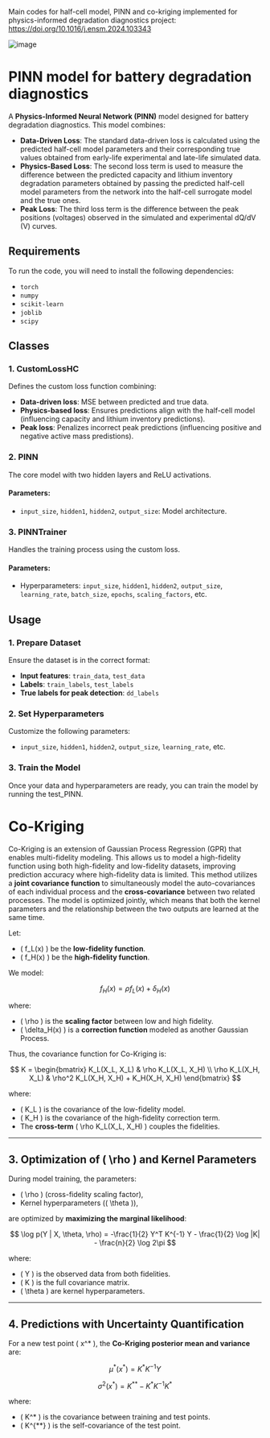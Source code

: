 Main codes for half-cell model, PINN and co-kriging implemented for physics-informed degradation diagnostics project: https://doi.org/10.1016/j.ensm.2024.103343


![image](https://github.com/user-attachments/assets/44d05150-5d04-43ea-9423-c6a1544b2db6)



# PINN model for battery degradation diagnostics

A **Physics-Informed Neural Network (PINN)** model designed for battery degradation diagnostics. This model combines:

- **Data-Driven Loss**: The standard data-driven loss is calculated using the predicted half-cell
model parameters and their corresponding true values obtained from early-life experimental and late-life simulated data. 
- **Physics-Based Loss**: The second loss term is used to measure the difference between the predicted capacity and lithium inventory degradation parameters obtained by passing the predicted half-cell model parameters from the network into the half-cell surrogate model and the true ones. 
- **Peak Loss**: The third loss term is the difference between the peak positions (voltages) observed in the simulated and experimental
dQ/dV (V) curves.

## Requirements

To run the code, you will need to install the following dependencies:

- `torch`
- `numpy`
- `scikit-learn`
- `joblib`
- `scipy`

## Classes

### 1. CustomLossHC
Defines the custom loss function combining:
- **Data-driven loss**: MSE between predicted and true data.
- **Physics-based loss**: Ensures predictions align with the half-cell model (influencing capacity and lithium inventory predictions).
- **Peak loss**: Penalizes incorrect peak predictions (influencing positive and negative active mass predistions).

### 2. PINN
The core model with two hidden layers and ReLU activations.

#### Parameters:
- `input_size`, `hidden1`, `hidden2`, `output_size`: Model architecture.

### 3. PINNTrainer
Handles the training process using the custom loss.

#### Parameters:
- Hyperparameters: `input_size`, `hidden1`, `hidden2`, `output_size`, `learning_rate`, `batch_size`, `epochs`, `scaling_factors`, etc.

## Usage

### 1. Prepare Dataset
Ensure the dataset is in the correct format:
- **Input features**: `train_data`, `test_data`
- **Labels**: `train_labels`, `test_labels`
- **True labels for peak detection**: `dd_labels`

### 2. Set Hyperparameters
Customize the following parameters:
- `input_size`, `hidden1`, `hidden2`, `output_size`, `learning_rate`, etc.


### 3. Train the Model
Once your data and hyperparameters are ready, you can train the model by running the test_PINN.



# Co-Kriging 
Co-Kriging is an extension of Gaussian Process Regression (GPR) that enables multi-fidelity modeling. This allows us to model a high-fidelity function using both high-fidelity and low-fidelity datasets, improving prediction accuracy where high-fidelity data is limited. This method utilizes a **joint covariance function** to simultaneously model the auto-covariances of each individual process and the **cross-covariance** between two related processes. The model is optimized jointly, which means that both the kernel parameters and the relationship between the two outputs are learned at the same time.

Let:
- \( f_L(x) \) be the **low-fidelity function**.
- \( f_H(x) \) be the **high-fidelity function**.

We model:

$$
f_H(x) = \rho f_L(x) + \delta_H(x)
$$

where:
- \( \rho \) is the **scaling factor** between low and high fidelity.
- \( \delta_H(x) \) is a **correction function** modeled as another Gaussian Process.

Thus, the covariance function for Co-Kriging is:

$$
K = 
\begin{bmatrix}
K_L(X_L, X_L) & \rho K_L(X_L, X_H) \\
\rho K_L(X_H, X_L) & \rho^2 K_L(X_H, X_H) + K_H(X_H, X_H)
\end{bmatrix}
$$

where:
- \( K_L \) is the covariance of the low-fidelity model.
- \( K_H \) is the covariance of the high-fidelity correction term.
- The **cross-term** \( \rho K_L(X_L, X_H) \) couples the fidelities.

---

## **3. Optimization of \( \rho \) and Kernel Parameters**
During model training, the parameters:
- \( \rho \) (cross-fidelity scaling factor),
- Kernel hyperparameters (\( \theta \)),

are optimized by **maximizing the marginal likelihood**:

$$
\log p(Y | X, \theta, \rho) = -\frac{1}{2} Y^T K^{-1} Y - \frac{1}{2} \log |K| - \frac{n}{2} \log 2\pi
$$

where:
- \( Y \) is the observed data from both fidelities.
- \( K \) is the full covariance matrix.
- \( \theta \) are kernel hyperparameters.

---

## **4. Predictions with Uncertainty Quantification**
For a new test point \( x^* \), the **Co-Kriging posterior mean and variance** are:

$$
\mu^*(x^*) = K^* K^{-1} Y
$$

$$
\sigma^2(x^*) = K^{**} - K^* K^{-1} K^*
$$

where:
- \( K^* \) is the covariance between training and test points.
- \( K^{**} \) is the self-covariance of the test point.






